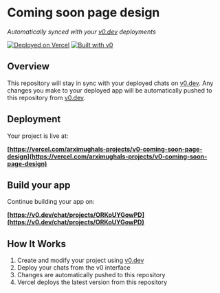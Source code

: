 # Coming soon page design

*Automatically synced with your [v0.dev](https://v0.dev) deployments*

[![Deployed on Vercel](https://img.shields.io/badge/Deployed%20on-Vercel-black?style=for-the-badge&logo=vercel)](https://vercel.com/arximughals-projects/v0-coming-soon-page-design)
[![Built with v0](https://img.shields.io/badge/Built%20with-v0.dev-black?style=for-the-badge)](https://v0.dev/chat/projects/ORKoUYGowPD)

## Overview

This repository will stay in sync with your deployed chats on [v0.dev](https://v0.dev).
Any changes you make to your deployed app will be automatically pushed to this repository from [v0.dev](https://v0.dev).

## Deployment

Your project is live at:

**[https://vercel.com/arximughals-projects/v0-coming-soon-page-design](https://vercel.com/arximughals-projects/v0-coming-soon-page-design)**

## Build your app

Continue building your app on:

**[https://v0.dev/chat/projects/ORKoUYGowPD](https://v0.dev/chat/projects/ORKoUYGowPD)**

## How It Works

1. Create and modify your project using [v0.dev](https://v0.dev)
2. Deploy your chats from the v0 interface
3. Changes are automatically pushed to this repository
4. Vercel deploys the latest version from this repository